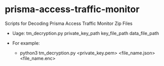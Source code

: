 # prisma-access-traffic-monitor
Scripts for Decoding Prisma Access Traffic Monitor Zip Files

- Uage: tm_decryption.py private_key_path key_file_path data_file_path

- For example:
    - python3 tm_decryption.py <private_key.pem> <file_name.json> <file_name.enc>
